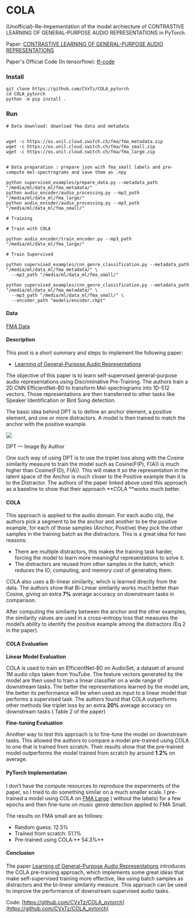 # COLA
(Unofficial)-Re-Impementation of the model archiecture of CONTRASTIVE LEARNING OF GENERAL-PURPOSE AUDIO REPRESENTATIONS in PyTorch.

Paper: [CONTRASTIVE LEARNING OF GENERAL-PURPOSE AUDIO REPRESENTATIONS](https://arxiv.org/abs/2010.10915)

Paper's Official Code (In tensorflow): [tf-code](https://github.com/google-research/google-research/tree/master/cola)

### Install
```
git clone https://github.com/CVxTz/COLA_pytorch
cd COLA_pytorch
python -m pip install .
```

### Run

```
# Data download: download fma data and metadata


wget -c https://os.unil.cloud.switch.ch/fma/fma_metadata.zip
wget -c https://os.unil.cloud.switch.ch/fma/fma_small.zip
wget -c https://os.unil.cloud.switch.ch/fma/fma_large.zip


# Data preparation : prepare json with fma_small labels and pre-compute mel-spectrograms and save them as .npy

python supervised_examples/prepare_data.py --metadata_path "/media/ml/data_ml/fma_metadata/"
python audio_encoder/audio_processing.py --mp3_path "/media/ml/data_ml/fma_large/"
python audio_encoder/audio_processing.py --mp3_path "/media/ml/data_ml/fma_small/"

# Training

# Train with COLA

python audio_encoder/train_encoder.py --mp3_path "/media/ml/data_ml/fma_large/"

# Train Supervised

python supervised_examples/cnn_genre_classification.py --metadata_path "/media/ml/data_ml/fma_metadata/" \
  --mp3_path "/media/ml/data_ml/fma_small/"

python supervised_examples/cnn_genre_classification.py --metadata_path "/media/ml/data_ml/fma_metadata/" \
  --mp3_path "/media/ml/data_ml/fma_small/" \
  --encoder_path "models/encoder.ckpt"

```

#### Data
[FMA Data](https://github.com/mdeff/fma)

#### Description

This post is a short summary and steps to implement the following paper:

* [Learning of General-Purpose Audio
Representations](https://arxiv.org/abs/2010.10915)

The objective of this paper is to learn self-supervised general-purpose audio
representations using Discriminative Pre-Training. The authors train a 2D CNN
EfficientNet-B0 to transform Mel-spectrograms into 1D-512 vectors. Those
representations are then transferred to other tasks like Speaker Identification
or Bird Song detection.

The basic idea behind DPT is to define an anchor element, a positive element,
and one or more distractors. A model is then trained to match the anchor with
the positive example.

![](https://cdn-images-1.medium.com/max/800/1*BsHigYU_qjPpQvq1k09k1A.png)

<span class="figcaption_hack">DPT — Image By Author</span>

One such way of using DPT is to use the triplet loss along with the Cosine
similarity measure to train the model such as Cosine(F(P), F(A)) is much higher
than Cosine(F(D), F(A)). This will make it so the representation in the latent
space of the Anchor is much closer to the Positive example than it is to the
Distractor. The authors of the paper linked above used this approach as a
baseline to show that their approach **COLA **works much better.

#### COLA

This approach is applied to the audio domain. For each audio clip, the authors
pick a segment to be the anchor and another to be the positive example, for each
of those samples (Anchor, Positive) they pick the other samples in the training
batch as the distractors. This is a great idea for two reasons:

* There are multiple distractors, this makes the training task harder, forcing the
model to learn more meaningful representations to solve it.
* The distractors are reused from other samples in the batch, which reduces the
IO, computing, and memory cost of generating them.

COLA also uses a Bi-linear similarity, which is learned directly from the data.
The authors show that Bi-Linear similarity works much better than Cosine, giving
an extra **7%** average accuracy on downstream tasks in comparison.

After computing the similarity between the anchor and the other examples, the
similarity values are used in a cross-entropy loss that measures the model’s
ability to identify the positive example among the distractors (Eq 2 in the
paper).

#### COLA Evaluation

**Linear Model Evaluation**

COLA is used to train an EfficientNet-B0 on AudioSet, a dataset of around 1M
audio clips taken from YouTube. The feature vectors generated by the model are
then used to train a linear classifier on a wide range of downstream tasks. The
better the representations learned by the model are, the better its performance
will be when used as input to a linear model that performs a supervised task.
The authors found that COLA outperforms other methods like triplet loss by an
extra **20%** average accuracy on downstream tasks ( Table 2 of the paper)

**Fine-tuning Evaluation**

Another way to test this approach is to fine-tune the model on downstream tasks.
This allowed the authors to compare a model pre-trained using COLA to one that
is trained from scratch. Their results show that the pre-trained model
outperforms the model trained from scratch by around **1.2%** on average.

#### PyTorch Implementation


I don’t have the compute resources to reproduce the experiments of the paper, so
I tried to do something similar on a much smaller scale. I pre-trained a model
using COLA on [FMA Large](https://github.com/mdeff/fma) ( without the labels)
for a few epochs and then fine-tune on music genre detection applied to FMA
Small.

The results on FMA small are as follows:

* Random guess: 12.5%
* Trained from scratch: 51.1%
* Pre-trained using COLA:** 54.3%**

#### Conclusion

The paper [Learning of General-Purpose Audio
Representations](https://arxiv.org/abs/2010.10915) introduces the COLA
pre-training approach, which implements some great ideas that make
self-supervised training more effective, like using batch samples as distractors
and the bi-linear similarity measure. This approach can be used to improve the
performance of downstream supervised audio tasks.

Code:
[https://github.com/CVxTz/COLA_pytorch](https://github.com/CVxTz/COLA_pytorch)

